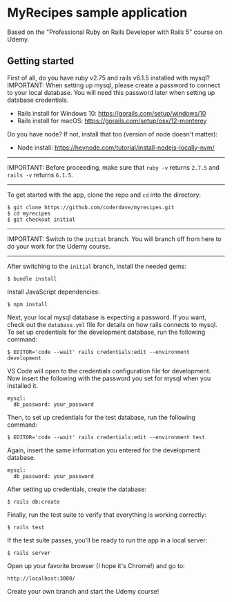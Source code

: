# MyRecipes sample application

Based on the "Professional Ruby on Rails Developer with Rails 5" course on Udemy.

## Getting started

First of all, do you have ruby v2.75 and rails v6.1.5 installed with mysql?
IMPORTANT: When setting up mysql, please create a password to connect to your local database. You will need this password later when setting up database credentials.

- Rails install for Windows 10: https://gorails.com/setup/windows/10
- Rails install for macOS: https://gorails.com/setup/osx/12-monterey

Do you have node? If not, install that too (version of node doesn't matter):

- Node install: https://heynode.com/tutorial/install-nodejs-locally-nvm/

---

IMPORTANT: Before proceeding, make sure that `ruby -v` returns `2.7.5` and `rails -v` returns `6.1.5`.

---

To get started with the app, clone the repo and `cd` into the directory:

```
$ git clone https://github.com/coderdave/myrecipes.git
$ cd myrecipes
$ git checkout initial
```

---

IMPORTANT: Switch to the `initial` branch. You will branch off from here to do your work for the Udemy course.

---

After switching to the `initial` branch, install the needed gems:

```
$ bundle install
```

Install JavaScript dependencies:

```
$ npm install
```

Next, your local mysql database is expecting a password. If you want, check out the `database.yml` file for details on how rails connects to mysql. To set up credentials for the development database, run the following command:

```
$ EDITOR='code --wait' rails credentials:edit --environment development
```

VS Code will open to the credentials configuration file for development. Now insert the following with the password you set for mysql when you installed it.

```
mysql:
  db_password: your_password
```

Then, to set up credentials for the test database, run the following command:

```
$ EDITOR='code --wait' rails credentials:edit --environment test
```

Again, insert the same information you entered for the development database.

```
mysql:
  db_password: your_password
```

After setting up credentials, create the database:

```
$ rails db:create
```

Finally, run the test suite to verify that everything is working correctly:

```
$ rails test
```

If the test suite passes, you'll be ready to run the app in a local server:

```
$ rails server
```

Open up your favorite browser (I hope it's Chrome!) and go to:

```
http://localhost:3000/
```

Create your own branch and start the Udemy course!
